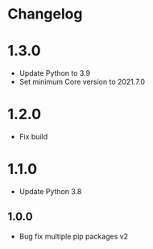 # Changelog

# 1.3.0
- Update Python to 3.9
- Set minimum Core version to 2021.7.0
# 1.2.0

- Fix build

# 1.1.0

- Update Python 3.8

## 1.0.0

- Bug fix multiple pip packages v2
